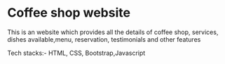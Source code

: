 # Coffee shop website
This is an website which provides all the details of coffee shop, services, dishes available,menu, reservation, testimonials and other features

Tech stacks:- HTML, CSS, Bootstrap,Javascript

